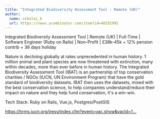 ```yaml
---
title: "Integrated Biodiversity Assessment Tool : Remote (UK)"
author:
  name: nikolai_b
  url: https://news.ycombinator.com/item?id=40291995
---
```

Integrated Biodiversity Assessment Tool | Remote (UK) | Full-Time | Software Engineer (Ruby on Rails) | Non-Profit | £38k-45k + 12% pension contrib + 36 days holiday

Nature is declining globally at rates unprecedented in human history. 1 million animal and plant species are now threatened with extinction, many within decades, more than ever before in human history. The Integrated Biodiversity Assessment Tool (IBAT) is an partnership of top conservation charities &#x2F; NGOs (IUCN, UN Environment Program) that have the gold standard of biodiversity datasets.   IBAT then uses the datasets, mixed with the best conservation science, to help companies understand&#x2F;reduce their impact on nature and they help fund conservation, it&#x27;s a win-win.

Tech Stack: Ruby on Rails, Vue.js, Postgres&#x2F;PostGIS

<a href="https:&#x2F;&#x2F;hrms.iucn.org&#x2F;iresy&#x2F;index.cfm?event=vac.show&amp;vacId=10893" rel="nofollow">https:&#x2F;&#x2F;hrms.iucn.org&#x2F;iresy&#x2F;index.cfm?event=vac.show&amp;vacId=1...</a>
